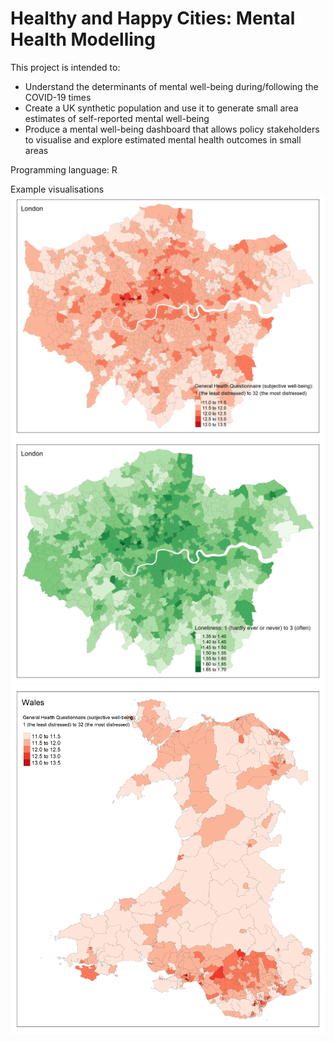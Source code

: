 # Healthy and Happy Cities: Mental Health Modelling

This project is intended to:
- Understand the determinants of mental well-being during/following the COVID-19 times
- Create a UK synthetic population and use it to generate small area estimates of self-reported mental well-being 
- Produce a mental well-being dashboard that allows policy stakeholders to visualise and explore estimated mental health outcomes in small areas

Programming language: R

Example visualisations
![London GHQ](./images/London_GHQ1.png)
![London loneliness](./images/London_Loneliness.png)
![Wales GHQ](./images/Wales_GHQ1.png)
